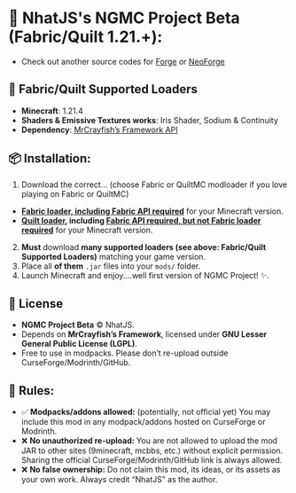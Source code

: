 # **📌 NhatJS's NGMC Project Beta (Fabric/Quilt 1.21.+):**

- Check out another source codes for [Forge](https://github.com/NhatJS/NhatJS-Next-Gen-Furniture-Mod-Forge) or [NeoForge](https://github.com/NhatJS/NhatJS-Next-Gen-Furniture-Mod-NeoForge)

## 🚀 Fabric/Quilt Supported Loaders
- **Minecraft**: 1.21.4
- **Shaders & Emissive Textures works**: Iris Shader, Sodium & Continuity
- **Dependency**: [MrCrayfish’s Framework API](https://www.curseforge.com/minecraft/mc-mods/framework)

## 📦 Installation:
1. Download the correct... (choose Fabric or QuiltMC modloader if you love playing on Fabric or QuiltMC)
- **[Fabric loader, including Fabric API required](https://fabricmc.net/)** for your Minecraft version.
- **[Quilt loader](https://quiltmc.org/en/install/), including [Fabric API required, but not Fabric loader required](https://fabricmc.net/)** for your Minecraft version.
2. **Must** download **many supported loaders (see above: Fabric/Quilt Supported Loaders)** matching your game version.
3. Place all **of them** `.jar` files into your `mods/` folder.
4. Launch Minecraft and enjoy....well first version of NGMC Project! ✨.

## 📖 License
- **NGMC Project Beta** © NhatJS.  
- Depends on **MrCrayfish’s Framework**, licensed under **GNU Lesser General Public License (LGPL)**.  
- Free to use in modpacks. Please don’t re-upload outside CurseForge/Modrinth/GitHub.

## 📜 Rules:
- ✅ **Modpacks/addons allowed:** (potentially, not official yet)
You may include this mod in any modpack/addons hosted on CurseForge or Modrinth.
- ❌ **No unauthorized re-upload:**
You are not allowed to upload the mod JAR to other sites (9minecraft, mcbbs, etc.) without explicit permission.
Sharing the official CurseForge/Modrinth/GitHub link is always allowed.
- ❌ **No false ownership:**
Do not claim this mod, its ideas, or its assets as your own work.
Always credit “NhatJS” as the author.
